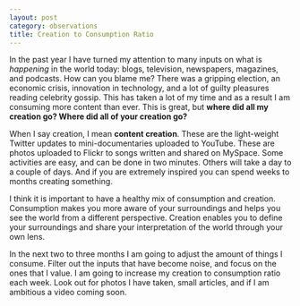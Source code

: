 ```yaml
---
layout: post
category: observations
title: Creation to Consumption Ratio
---
```


In the past year I have turned my attention to many inputs on what is *happening* in the world today: blogs, television, newspapers, magazines, and podcasts. How can you blame me? There was a gripping election, an economic crisis, innovation in technology, and a lot of guilty pleasures reading celebrity gossip. This has taken a lot of my time and as a result I am consuming more content than ever. This is great, but **where did all my creation go? Where did all of your creation go?**

When I say creation, I mean **content creation**. These are the light-weight Twitter updates to mini-documentaries uploaded to YouTube.  These are photos uploaded to Flickr to songs written and shared on MySpace.  Some activities are easy, and can be done in two minutes.  Others will take a day to a couple of days.  And if you are extremely inspired you can spend weeks to months creating something.

I think it is important to have a healthy mix of consumption and creation. Consumption makes you more aware of your surroundings and helps you see the world from a different perspective. Creation enables you to define your surroundings and share your interpretation of the world through your own lens.

In the next two to three months I am going to adjust the amount of things I consume. Filter out the inputs that have become noise, and focus on the ones that I value. I am going to increase my creation to consumption ratio each week. Look out for photos I have taken, small articles, and if I am ambitious a video coming soon.